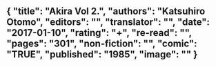 {
 "title": "Akira Vol 2.",
 "authors": "Katsuhiro Otomo",
 "editors": "",
 "translator": "",
 "date": "2017-01-10",
 "rating": "+",
 "re-read": "",
 "pages": "301",
 "non-fiction": "",
 "comic": "TRUE",
 "published": "1985",
 "image": ""
}
---

